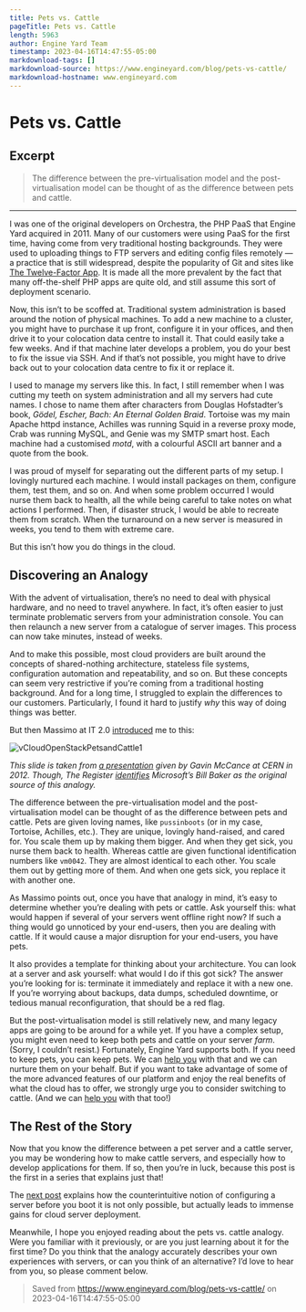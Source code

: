 ```yaml
---
title: Pets vs. Cattle
pageTitle: Pets vs. Cattle
length: 5963
author: Engine Yard Team
timestamp: 2023-04-16T14:47:55-05:00
markdownload-tags: []
markdownload-source: https://www.engineyard.com/blog/pets-vs-cattle/
markdownload-hostname: www.engineyard.com
---
```


# Pets vs. Cattle

## Excerpt
> The difference between the pre-virtualisation model and the post-virtualisation model can be thought of as the difference between pets and cattle.

---
I was one of the original developers on Orchestra, the PHP PaaS that Engine Yard acquired in 2011. Many of our customers were using PaaS for the first time, having come from very traditional hosting backgrounds. They were used to uploading things to FTP servers and editing config files remotely — a practice that is still widespread, despite the popularity of Git and sites like [The Twelve-Factor App](http://12factor.net/). It is made all the more prevalent by the fact that many off-the-shelf PHP apps are quite old, and still assume this sort of deployment scenario.

Now, this isn’t to be scoffed at. Traditional system administration is based around the notion of physical machines. To add a new machine to a cluster, you might have to purchase it up front, configure it in your offices, and then drive it to your colocation data centre to install it. That could easily take a few weeks. And if that machine later develops a problem, you do your best to fix the issue via SSH. And if that’s not possible, you might have to drive back out to your colocation data centre to fix it or replace it.

I used to manage my servers like this. In fact, I still remember when I was cutting my teeth on system administration and all my servers had cute names. I chose to name them after characters from Douglas Hofstadter’s book, _Gödel, Escher, Bach: An Eternal Golden Braid_. Tortoise was my main Apache httpd instance, Achilles was running Squid in a reverse proxy mode, Crab was running MySQL, and Genie was my SMTP smart host. Each machine had a customised _motd_, with a colourful ASCII art banner and a quote from the book.

I was proud of myself for separating out the different parts of my setup. I lovingly nurtured each machine. I would install packages on them, configure them, test them, and so on. And when some problem occurred I would nurse them back to health, all the while being careful to take notes on what actions I performed. Then, if disaster struck, I would be able to recreate them from scratch. When the turnaround on a new server is measured in weeks, you tend to them with extreme care.

But this isn’t how you do things in the cloud.

## Discovering an Analogy

With the advent of virtualisation, there’s no need to deal with physical hardware, and no need to travel anywhere. In fact, it’s often easier to just terminate problematic servers from your administration console. You can then relaunch a new server from a catalogue of server images. This process can now take minutes, instead of weeks.

And to make this possible, most cloud providers are built around the concepts of shared-nothing architecture, stateless file systems, configuration automation and repeatability, and so on. But these concepts can seem very restrictive if you’re coming from a traditional hosting background. And for a long time, I struggled to explain the differences to our customers. Particularly, I found it hard to justify _why_ this way of doing things was better.

But then Massimo at IT 2.0 [introduced](http://it20.info/2012/12/vcloud-openstack-pets-and-cattle/) me to this:

![vCloudOpenStackPetsandCattle1][fig1]

_This slide is taken from [a presentation](http://www.slideshare.net/gmccance/cern-data-centre-evolution) given by Gavin McCance at CERN in 2012. Though, The Register [identifies](http://www.theregister.co.uk/2013/03/18/servers_pets_or_cattle_cern/) Microsoft’s Bill Baker as the original source of this analogy._

The difference between the pre-virtualisation model and the post-virtualisation model can be thought of as the difference between pets and cattle. Pets are given loving names, like `pussinboots` (or in my case, Tortoise, Achilles, etc.). They are unique, lovingly hand-raised, and cared for. You scale them up by making them bigger. And when they get sick, you nurse them back to health. Whereas cattle are given functional identification numbers like `vm0042`. They are almost identical to each other. You scale them out by getting more of them. And when one gets sick, you replace it with another one.

As Massimo points out, once you have that analogy in mind, it’s easy to determine whether you’re dealing with pets or cattle. Ask yourself this: what would happen if several of your servers went offline right now? If such a thing would go unnoticed by your end-users, then you are dealing with cattle. If it would cause a major disruption for your end-users, you have pets.

It also provides a template for thinking about your architecture. You can look at a server and ask yourself: what would I do if this got sick? The answer you’re looking for is: terminate it immediately and replace it with a new one. If you’re worrying about backups, data dumps, scheduled downtime, or tedious manual reconfiguration, that should be a red flag.

But the post-virtualisation model is still relatively new, and many legacy apps are going to be around for a while yet. If you have a complex setup, you might even need to keep both pets and cattle on your server _farm_. (Sorry, I couldn’t resist.) Fortunately, Engine Yard supports both. If you need to keep pets, you can keep pets. We can [help you](https://www.engineyard.com/services/database-support-services/) with that and we can nurture them on your behalf. But if you want to take advantage of some of the more advanced features of our platform and enjoy the real benefits of what the cloud has to offer, we strongly urge you to consider switching to cattle. (And we can [help you](https://www.engineyard.com/services/database-support-services/) with that too!)

## The Rest of the Story

Now that you know the difference between a pet server and a cattle server, you may be wondering how to make cattle servers, and especially how to develop applications for them. If so, then you’re in luck, because this post is the first in a series that explains just that!

The [next post](https://www.engineyard.com/blog/configure-before-you-boot) explains how the counterintuitive notion of configuring a server before you boot it is not only possible, but actually leads to immense gains for cloud server deployment.

Meanwhile, I hope you enjoyed reading about the pets vs. cattle analogy. Were you familiar with it previously, or are you just learning about it for the first time? Do you think that the analogy accurately describes your own experiences with servers, or can you think of an alternative? I’d love to hear from you, so please comment below.

[fig1]: https://www.engineyard.com/wp-content/uploads/2022/02/vCloudOpenStackPetsandCattle1.jpeg

> Saved from https://www.engineyard.com/blog/pets-vs-cattle/ on 2023-04-16T14:47:55-05:00